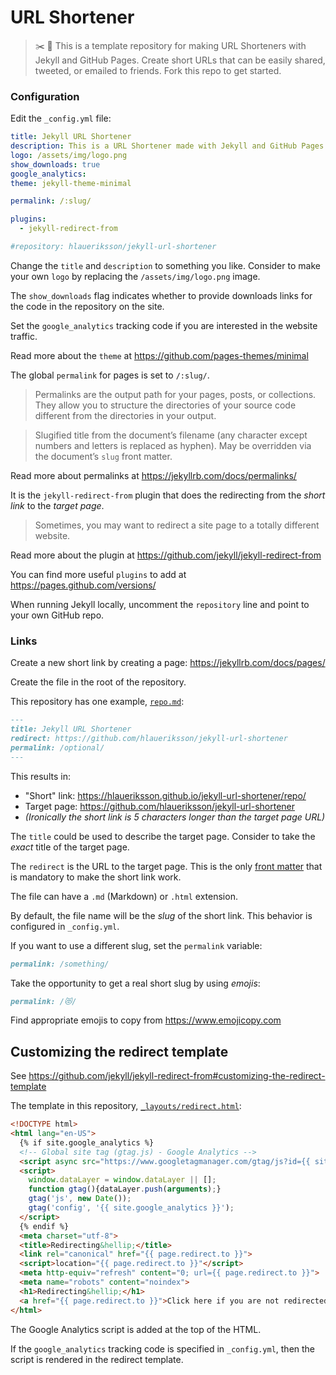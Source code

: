 # URL Shortener

> :scissors: :link: This is a template repository for making URL Shorteners with Jekyll and GitHub Pages. Create short URLs that can be easily shared, tweeted, or emailed to friends. Fork this repo to get started.

### Configuration

Edit the `_config.yml` file:

```yml
title: Jekyll URL Shortener
description: This is a URL Shortener made with Jekyll and GitHub Pages. Create short URLs that can be easily shared, tweeted, or emailed to friends. ✂️🔗
logo: /assets/img/logo.png
show_downloads: true
google_analytics:
theme: jekyll-theme-minimal

permalink: /:slug/

plugins:
  - jekyll-redirect-from

#repository: hlaueriksson/jekyll-url-shortener
```

Change the `title` and `description` to something you like. Consider to make your own `logo` by replacing the `/assets/img/logo.png` image.

The `show_downloads` flag indicates whether to provide downloads links for the code in the repository on the site.

Set the `google_analytics` tracking code if you are interested in the website traffic.

Read more about the `theme` at https://github.com/pages-themes/minimal

The global `permalink` for pages is set to `/:slug/`.

> Permalinks are the output path for your pages, posts, or collections. They allow you to structure the directories of your source code different from the directories in your output.

> Slugified title from the document’s filename (any character except numbers and letters is replaced as hyphen). May be overridden via the document’s `slug` front matter.

Read more about permalinks at https://jekyllrb.com/docs/permalinks/

It is the `jekyll-redirect-from` plugin that does the redirecting from the *short link* to the *target page*.

> Sometimes, you may want to redirect a site page to a totally different website.

Read more about the plugin at https://github.com/jekyll/jekyll-redirect-from

You can find more useful `plugins` to add at https://pages.github.com/versions/

When running Jekyll locally, uncomment the `repository` line and point to your own GitHub repo.

### Links

Create a new short link by creating a page: https://jekyllrb.com/docs/pages/

Create the file in the root of the repository.

This repository has one example, [`repo.md`](repo.md):

```md
---
title: Jekyll URL Shortener
redirect: https://github.com/hlaueriksson/jekyll-url-shortener
permalink: /optional/
---
```

This results in:

* "Short" link: https://hlaueriksson.github.io/jekyll-url-shortener/repo/
* Target page:  https://github.com/hlaueriksson/jekyll-url-shortener
* *(Ironically the short link is 5 characters longer than the target page URL)*

The `title` could be used to describe the target page. Consider to take the *exact* title of the target page.

The `redirect` is the URL to the target page. This is the only [front matter](https://jekyllrb.com/docs/front-matter/) that is mandatory to make the short link work.

The file can have a `.md` (Markdown) or `.html` extension.

By default, the file name will be the *slug* of the short link. This behavior is configured in `_config.yml`.

If you want to use a different slug, set the `permalink` variable:

```md
permalink: /something/
```

Take the opportunity to get a real short slug by using *emojis*:

```md
permalink: /😻/
```

Find appropriate emojis to copy from https://www.emojicopy.com

## Customizing the redirect template

See https://github.com/jekyll/jekyll-redirect-from#customizing-the-redirect-template

The template in this repository, [`_layouts/redirect.html`](_layouts/redirect.html):

```html
<!DOCTYPE html>
<html lang="en-US">
  {% if site.google_analytics %}
  <!-- Global site tag (gtag.js) - Google Analytics -->
  <script async src="https://www.googletagmanager.com/gtag/js?id={{ site.google_analytics }}"></script>
  <script>
    window.dataLayer = window.dataLayer || [];
    function gtag(){dataLayer.push(arguments);}
    gtag('js', new Date());
    gtag('config', '{{ site.google_analytics }}');
  </script>
  {% endif %}
  <meta charset="utf-8">
  <title>Redirecting&hellip;</title>
  <link rel="canonical" href="{{ page.redirect.to }}">
  <script>location="{{ page.redirect.to }}"</script>
  <meta http-equiv="refresh" content="0; url={{ page.redirect.to }}">
  <meta name="robots" content="noindex">
  <h1>Redirecting&hellip;</h1>
  <a href="{{ page.redirect.to }}">Click here if you are not redirected.</a>
</html>
```

The Google Analytics script is added at the top of the HTML.

If the `google_analytics` tracking code is specified in `_config.yml`, then the script is rendered in the redirect template.
